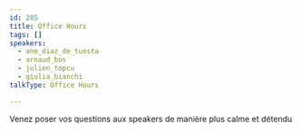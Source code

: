 ```yaml
---
id: 205
title: Office Hours
tags: []
speakers:
  - ane_diaz_de_tuesta
  - arnaud_bos
  - julien_topcu
  - giulia_bianchi
talkType: Office Hours

---
```


Venez poser vos questions aux speakers de manière plus calme et détendu
